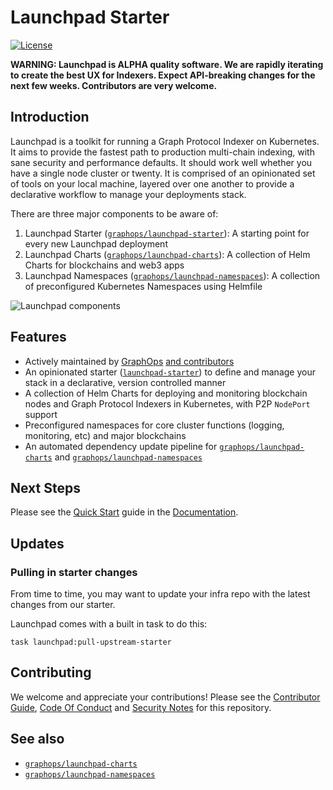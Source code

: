# Launchpad Starter

[![License](https://img.shields.io/badge/License-Apache%202.0-blue.svg)](https://opensource.org/licenses/Apache-2.0)

**WARNING: Launchpad is ALPHA quality software. We are rapidly iterating to create the best UX for Indexers. Expect API-breaking changes for the next few weeks. Contributors are very welcome.**

## Introduction

Launchpad is a toolkit for running a Graph Protocol Indexer on Kubernetes. It aims to provide the fastest path to production multi-chain indexing, with sane security and performance defaults. It should work well whether you have a single node cluster or twenty. It is comprised of an opinionated set of tools on your local machine, layered over one another to provide a declarative workflow to manage your deployments stack.

There are three major components to be aware of:

1. Launchpad Starter ([`graphops/launchpad-starter`](https://github.com/graphops/launchpad-starter)): A starting point for every new Launchpad deployment
2. Launchpad Charts ([`graphops/launchpad-charts`](https://github.com/graphops/launchpad-charts)): A collection of Helm Charts for blockchains and web3 apps
3. Launchpad Namespaces ([`graphops/launchpad-namespaces`](https://github.com/graphops/launchpad-namespaces)): A collection of preconfigured Kubernetes Namespaces using Helmfile

![Launchpad components](/img/launchpad-repos-slide.svg)

## Features

- Actively maintained by [GraphOps](https://graphops.xyz) [and contributors](https://github.com/graphops/launchpad-charts/graphs/contributors)
- An opinionated starter ([`launchpad-starter`](https://github.com/graphops/launchpad-starter)) to define and manage your stack in a declarative, version controlled manner
- A collection of Helm Charts for deploying and monitoring blockchain nodes and Graph Protocol Indexers in Kubernetes, with P2P `NodePort` support
- Preconfigured namespaces for core cluster functions (logging, monitoring, etc) and major blockchains
- An automated dependency update pipeline for [`graphops/launchpad-charts`](https://github.com/graphops/launchpad-charts) and [`graphops/launchpad-namespaces`](https://github.com/graphops/launchpad-namespaces)

## Next Steps

Please see the [Quick Start](https://docs.graphops.xyz/launchpad/quick-start) guide in the [Documentation](https://docs.graphops.xyz/launchpad/intro).

## Updates

### Pulling in starter changes

From time to time, you may want to update your infra repo with the latest changes from our starter. 

Launchpad comes with a built in task to do this:

```shell
task launchpad:pull-upstream-starter
```

## Contributing

We welcome and appreciate your contributions! Please see the [Contributor Guide](/CONTRIBUTING.md), [Code Of Conduct](/CODE_OF_CONDUCT.md) and [Security Notes](/SECURITY.md) for this repository.

## See also

- [`graphops/launchpad-charts`](https://github.com/graphops/launchpad-charts)
- [`graphops/launchpad-namespaces`](https://github.com/graphops/launchpad-namespaces)
